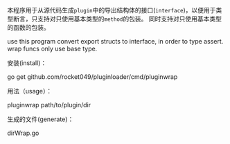本程序用于从源代码生成`plugin`中的导出结构体的接口(`interface`)，以便用于类型断言，只支持对只使用基本类型的`method`的包装。
同时支持对只使用基本类型的函数的包装。

use this program convert export structs to interface, in order to type assert. wrap funcs only use base type.

安装(install)：

go get github.com/rocket049/pluginloader/cmd/pluginwrap

用法（usage）：

pluginwrap path/to/plugin/dir

生成的文件(generate)：

dirWrap.go
